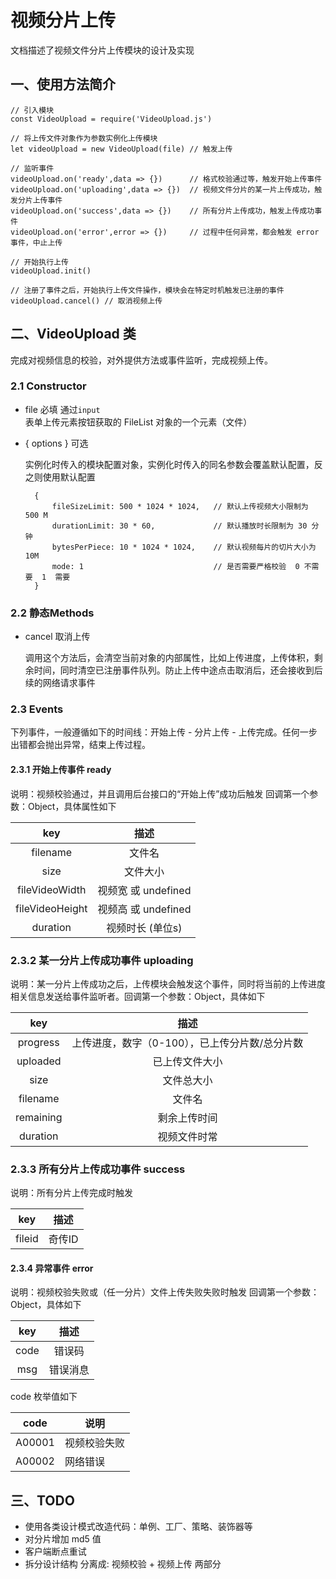 # 视频分片上传

文档描述了视频文件分片上传模块的设计及实现


## 一、使用方法简介

	// 引入模块
	const VideoUpload = require('VideoUpload.js')

	// 将上传文件对象作为参数实例化上传模块
	let videoUpload = new VideoUpload(file) // 触发上传

	// 监听事件
	videoUpload.on('ready',data => {})		// 格式校验通过等，触发开始上传事件
	videoUpload.on('uploading',data => {}) 	// 视频文件分片的某一片上传成功，触发分片上传事件
	videoUpload.on('success',data => {}) 	// 所有分片上传成功，触发上传成功事件
	videoUpload.on('error',error => {}) 	// 过程中任何异常，都会触发 error 事件，中止上传

	// 开始执行上传
	videoUpload.init()

    // 注册了事件之后，开始执行上传文件操作，模块会在特定时机触发已注册的事件
	videoUpload.cancel() // 取消视频上传

## 二、VideoUpload 类

完成对视频信息的校验，对外提供方法或事件监听，完成视频上传。

### 2.1 Constructor

- file  必填
    通过`input` 表单上传元素按钮获取的 FileList 对象的一个元素（文件）
- { options }  可选

    实例化时传入的模块配置对象，实例化时传入的同名参数会覆盖默认配置，反之则使用默认配置

        {
            fileSizeLimit: 500 * 1024 * 1024,   // 默认上传视频大小限制为 500 M
            durationLimit: 30 * 60,             // 默认播放时长限制为 30 分钟
            bytesPerPiece: 10 * 1024 * 1024,    // 默认视频每片的切片大小为 10M
            mode: 1                             // 是否需要严格校验  0 不需要  1  需要
        }

### 2.2 静态Methods

- cancel 取消上传

    调用这个方法后，会清空当前对象的内部属性，比如上传进度，上传体积，剩余时间，同时清空已注册事件队列。防止上传中途点击取消后，还会接收到后续的网络请求事件


### 2.3 Events
下列事件，一般遵循如下的时间线：开始上传 - 分片上传 - 上传完成。任何一步出错都会抛出异常，结束上传过程。

#### 2.3.1 开始上传事件 ready

说明：视频校验通过，并且调用后台接口的“开始上传”成功后触发
回调第一个参数：Object，具体属性如下

| key | 描述 |
| :--: | :--: |
| filename | 文件名 |
| size |文件大小 |
| fileVideoWidth | 视频宽 或 undefined |
| fileVideoHeight | 视频高 或 undefined |
| duration | 视频时长 (单位s) |


### 2.3.2 某一分片上传成功事件 uploading
说明：某一分片上传成功之后，上传模块会触发这个事件，同时将当前的上传进度相关信息发送给事件监听者。回调第一个参数：Object，具体如下

|key|描述|
|:--:|:--:|
|progress|上传进度，数字（0-100），已上传分片数/总分片数|
|uploaded|已上传文件大小|
|size|文件总大小|
|filename|文件名|
|remaining|剩余上传时间|
|duration|视频文件时常|

### 2.3.3 所有分片上传成功事件 success

说明：所有分片上传完成时触发


|key|描述|
|:--:|:--:|
|fileid|奇传ID|


#### 2.3.4 异常事件 error

说明：视频校验失败或（任一分片）文件上传失败失败时触发
回调第一个参数：Object，具体如下

|key|描述|
|:--:|:--:|
|code| 错误码|
|msg|错误消息|

code 枚举值如下

| code| 说明 |
| --- | --- |
| A00001 | 视频校验失败 |
| A00002 | 网络错误 |

## 三、TODO
- 使用各类设计模式改造代码：单例、工厂、策略、装饰器等
- 对分片增加 md5 值
- 客户端断点重试
- 拆分设计结构 分离成: 视频校验 + 视频上传 两部分
